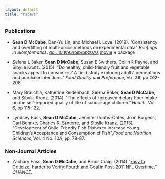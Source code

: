 ```yaml
---
layout: default
title: "Papers"
---
```


### Publications

* **Sean D McCabe**, Dan-Yu Lin, and Michael I. Love. (2019).
"Consistency and overfitting of multi-omics methods on experimental data"
*Briefings in Bioinformatics*.
[doi: 10.1093/bib/bbz070](https://doi.org/10.1093/bib/bbz070),
[movie](https://github.com/mccabes292/movie) R package

* Selena L Baker, **Sean D McCabe**, Susan E Swithers, Collin R Payne, and Sibylle Kranz. (2015). "Do healthy, child-friendly fruit and vegetable snacks appeal to consumers? A field study exploring adults’ perceptions and purchase intentions." *Food Quality and Preference*, Vol. 39, pp 202-208.

* Mary Brauchla, Katherine Reidenbach, Selena Baker, **Sean D McCabe**, and Sibylle Kranz. (2014). "The effects of increased dietary fiber intake on the self-reported quality of life of school-age children." *Health*, Vol. 6, pp 115-122. <br>

* Lyndsey Huss, **Sean D McCabe**, Jennifer Dobbs-Oates, John Burgess, Carl Behnke, Charles R. Santerre, and Sibylle Kranz. (2013). "Development of Child-Friendly Fish Dishes to Increase Young Children’s Acceptance and Consumption of Fish",*Food and Nutrition Sciences*, Vol. 4 No. 10A, pp. 78-87. <br>

### Non-Journal Articles

* Zachary Hass, **Sean D McCabe**, and Bruce Craig. (2014) “[Easy to Criticize, Harder to Verify: Fourth and Goal in Post-2011 NFL Overtime.](https://chance.amstat.org/2015/04/nfl-overtime/)” *CHANCE*.


